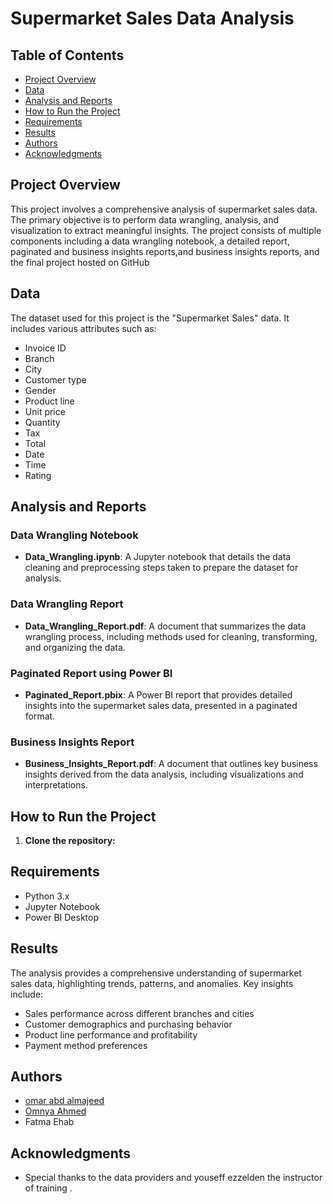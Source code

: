 # Supermarket Sales Data Analysis

## Table of Contents
- [Project Overview](#project-overview)
- [Data](#data)
- [Analysis and Reports](#analysis-and-reports)
- [How to Run the Project](#how-to-run-the-project)
- [Requirements](#requirements)
- [Results](#results)
- [Authors](#authors)
- [Acknowledgments](#acknowledgments)

## Project Overview
This project involves a comprehensive analysis of supermarket sales data. The primary objective is to perform data wrangling, analysis, and visualization to extract meaningful insights. The project consists of multiple components including a data wrangling notebook, a detailed report, paginated and business insights reports,and business insights reports, and the final project hosted on GitHub



## Data
The dataset used for this project is the "Supermarket Sales" data. It includes various attributes such as:
- Invoice ID
- Branch
- City
- Customer type
- Gender
- Product line
- Unit price
- Quantity
- Tax
- Total
- Date
- Time
- Rating

## Analysis and Reports
### Data Wrangling Notebook
- **Data_Wrangling.ipynb**: A Jupyter notebook that details the data cleaning and preprocessing steps taken to prepare the dataset for analysis.

### Data Wrangling Report
- **Data_Wrangling_Report.pdf**: A document that summarizes the data wrangling process, including methods used for cleaning, transforming, and organizing the data.

### Paginated Report using Power BI
- **Paginated_Report.pbix**: A Power BI report that provides detailed insights into the supermarket sales data, presented in a paginated format.

### Business Insights Report
- **Business_Insights_Report.pdf**: A document that outlines key business insights derived from the data analysis, including visualizations and interpretations.

## How to Run the Project
1. **Clone the repository:**

## Requirements
- Python 3.x
- Jupyter Notebook
- Power BI Desktop


## Results
The analysis provides a comprehensive understanding of supermarket sales data, highlighting trends, patterns, and anomalies. Key insights include:
- Sales performance across different branches and cities
- Customer demographics and purchasing behavior
- Product line performance and profitability
- Payment method preferences

## Authors
- [omar abd almajeed](https://github.com/OmarderbalaAQ)
- [Omnya Ahmed](https://github.com/omnya122)
- Fatma Ehab


## Acknowledgments
- Special thanks to the data providers and youseff ezzelden the instructor of training .

